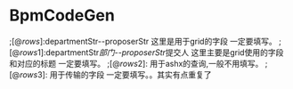 # BpmCodeGen
;$[@rows$]:departmentStr--proposerStr   这里是用于grid的字段  一定要填写。
;$[@rows1$]:departmentStr*部门--proposerStr*提交人   这里主要是grid使用的字段和对应的标题   一定要填写。
;$[@rows2$]:   用于ashx的查询,一般不用填写。
;$[@rows3$]:  用于传输的字段  一定要填写。。其实有点重复了

